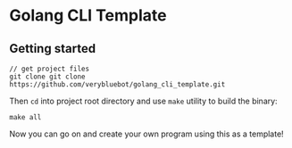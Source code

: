 # Golang CLI Template
## Getting started

```
// get project files
git clone git clone https://github.com/verybluebot/golang_cli_template.git
```

Then `cd` into project root directory and use `make` utility to build the binary:
```
make all
```

Now you can go on and create your own program using this as a template!